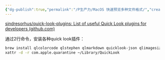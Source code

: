 ```yaml
---
{"dg-publish":true,"permalink":"/P生产力/MacOS 快速预览多种文件格式/","created":"2024-04-18T16:56:57.299+08:00","updated":"2024-04-24T00:48:10.000+08:00"}
---
```



[sindresorhus/quick-look-plugins: List of useful Quick Look plugins for developers (github.com)](https://github.com/sindresorhus/quick-look-plugins)

通过2行命令，安装各种quick look插件：

```bash
brew install qlcolorcode qlstephen qlmarkdown quicklook-json qlimagesize suspicious-package apparency quicklookase qlvideo
xattr -d -r com.apple.quarantine ~/Library/QuickLook
```
